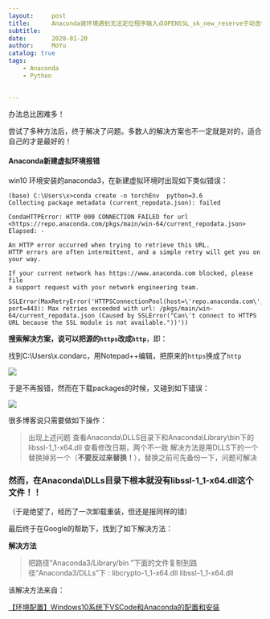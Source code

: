 ```yaml
---
layout:     post
title:      Anaconda装环境遇到无法定位程序输入点OPENSSL_sk_new_reserve于动态链接库...
subtitle:   
date:       2020-01-20
author:     MoYu
catalog: true
tags:
    - Anaconda
    - Python


---
```


<!-- MarkdownTOC -->

办法总比困难多！

尝试了多种方法后，终于解决了问题。多数人的解决方案也不一定就是对的，适合自己的才是最好的！









#### Anaconda新建虚拟环境报错

win10 环境安装的anaconda3，在新建虚拟环境时出现如下类似错误：

```
(base) C:\Users\x>conda create -n torchEnv  python=3.6
Collecting package metadata (current_repodata.json): failed

CondaHTTPError: HTTP 000 CONNECTION FAILED for url <https://repo.anaconda.com/pkgs/main/win-64/current_repodata.json>
Elapsed: -

An HTTP error occurred when trying to retrieve this URL.
HTTP errors are often intermittent, and a simple retry will get you on your way.

If your current network has https://www.anaconda.com blocked, please file
a support request with your network engineering team.

SSLError(MaxRetryError('HTTPSConnectionPool(host=\'repo.anaconda.com\', port=443): Max retries exceeded with url: /pkgs/main/win-64/current_repodata.json (Caused by SSLError("Can\'t connect to HTTPS URL because the SSL module is not available."))'))
```



**搜索解决方案，说可以把源的`https`改成`http`**，即：

找到C:\Users\x\.condarc，用Notepad++编辑，把原来的`https`换成了`http`

![](D:\mystar-x_Blog\mystar-x.github.io\img\image-20200120191154454.png)



于是不再报错，然而在下载packages的时候，又碰到如下错误：

![](D:\mystar-x_Blog\mystar-x.github.io\img\image-20200120160453933.png)



很多博客说只需要做如下操作：

>出现上述问题 查看Anaconda\DLLS目录下和Anaconda\Library\bin下的libssl-1_1-x64.dll 查看修改日期，两个不一致 解决方法是用DLLS下的一个替换掉另一个（**不要反过来替换！**），替换之前可先备份一下，问题可解决



### 然而，在Anaconda\DLLs目录下根本就没有libssl-1_1-x64.dll这个文件！！

（于是绝望了，经历了一次卸载重装，但还是报同样的错）



最后终于在Google的帮助下，找到了如下解决方法：

**解决方法**

> 把路径“Anaconda3/Library/bin ”下面的文件复制到路径“Anaconda3/DLLs”下 :
> libcrypto-1_1-x64.dll
> libssl-1_1-x64.dll

该解决方法来自：

[【环境配置】Windows10系统下VSCode和Anaconda的配置和安装](https://www.cnblogs.com/saiminhou/p/12164109.html)